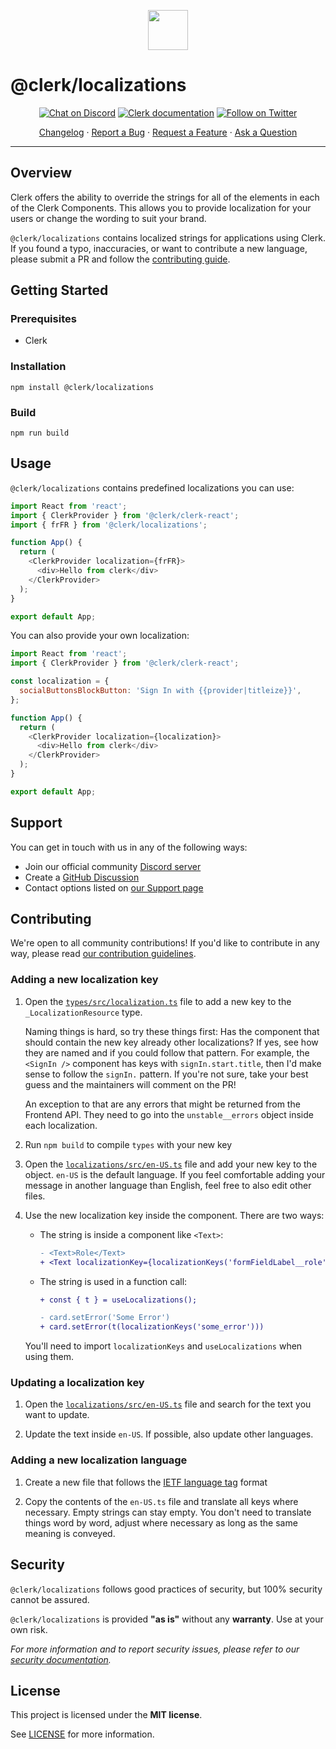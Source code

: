 <p align="center">
  <a href="https://clerk.com?utm_source=github&utm_medium=clerk_localizations" target="_blank" rel="noopener noreferrer">
    <picture>
      <source media="(prefers-color-scheme: dark)" srcset="https://images.clerk.com/static/logo-dark-mode-400x400.png">
      <img src="https://images.clerk.com/static/logo-light-mode-400x400.png" height="64">
    </picture>
  </a>
  <br />
</p>

# @clerk/localizations

<div align="center">

[![Chat on Discord](https://img.shields.io/discord/856971667393609759.svg?logo=discord)](https://clerk.com/discord)
[![Clerk documentation](https://img.shields.io/badge/documentation-clerk-green.svg)](https://clerk.com/docs?utm_source=github&utm_medium=clerk_localizations)
[![Follow on Twitter](https://img.shields.io/twitter/follow/ClerkDev?style=social)](https://twitter.com/intent/follow?screen_name=ClerkDev)

[Changelog](https://github.com/clerkinc/javascript/blob/main/packages/localizations/CHANGELOG.md)
·
[Report a Bug](https://github.com/clerkinc/javascript/issues/new?assignees=&labels=needs-triage&projects=&template=BUG_REPORT.yml)
·
[Request a Feature](https://github.com/clerkinc/javascript/issues/new?assignees=&labels=feature-request&projects=&template=FEATURE_REQUEST.yml)
·
[Ask a Question](https://github.com/clerkinc/javascript/discussions)

</div>

---

## Overview

Clerk offers the ability to override the strings for all of the elements in each of the Clerk Components. This allows you to provide localization for your users or change the wording to suit your brand.

`@clerk/localizations` contains localized strings for applications using Clerk. If you found a typo, inaccuracies, or want to contribute a new language, please submit a PR and follow the [contributing guide](#contributing).

## Getting Started

### Prerequisites

- Clerk

### Installation

```shell
npm install @clerk/localizations
```

### Build

```shell
npm run build
```

## Usage

`@clerk/localizations` contains predefined localizations you can use:

```javascript
import React from 'react';
import { ClerkProvider } from '@clerk/clerk-react';
import { frFR } from '@clerk/localizations';

function App() {
  return (
    <ClerkProvider localization={frFR}>
      <div>Hello from clerk</div>
    </ClerkProvider>
  );
}

export default App;
```

You can also provide your own localization:

```javascript
import React from 'react';
import { ClerkProvider } from '@clerk/clerk-react';

const localization = {
  socialButtonsBlockButton: 'Sign In with {{provider|titleize}}',
};

function App() {
  return (
    <ClerkProvider localization={localization}>
      <div>Hello from clerk</div>
    </ClerkProvider>
  );
}

export default App;
```

## Support

You can get in touch with us in any of the following ways:

- Join our official community [Discord server](https://clerk.com/discord)
- Create a [GitHub Discussion](https://github.com/clerkinc/javascript/discussions)
- Contact options listed on [our Support page](https://clerk.com/support?utm_source=github&utm_medium=clerk_localizations)

## Contributing

We're open to all community contributions! If you'd like to contribute in any way, please read [our contribution guidelines](https://github.com/clerkinc/javascript/blob/main/docs/CONTRIBUTING.md).

### Adding a new localization key

1. Open the [`types/src/localization.ts`](https://github.com/clerkinc/javascript/blob/main/packages/types/src/localization.ts) file to add a new key to the `_LocalizationResource` type.

   Naming things is hard, so try these things first: Has the component that should contain the new key already other localizations? If yes, see how they are named and if you could follow that pattern. For example, the `<SignIn />` component has keys with `signIn.start.title`, then I'd make sense to follow the `signIn.` pattern. If you're not sure, take your best guess and the maintainers will comment on the PR!

   An exception to that are any errors that might be returned from the Frontend API. They need to go into the `unstable__errors` object inside each localization.

1. Run `npm build` to compile `types` with your new key

1. Open the [`localizations/src/en-US.ts`](https://github.com/clerkinc/javascript/blob/main/packages/localizations/src/en-US.ts) file and add your new key to the object. `en-US` is the default language. If you feel comfortable adding your message in another language than English, feel free to also edit other files.

1. Use the new localization key inside the component. There are two ways:

   - The string is inside a component like `<Text>`:

     ```diff
     - <Text>Role</Text>
     + <Text localizationKey={localizationKeys('formFieldLabel__role')} />
     ```

   - The string is used in a function call:

     ```diff
     + const { t } = useLocalizations();

     - card.setError('Some Error')
     + card.setError(t(localizationKeys('some_error')))
     ```

   You'll need to import `localizationKeys` and `useLocalizations` when using them.

### Updating a localization key

1. Open the [`localizations/src/en-US.ts`](https://github.com/clerkinc/javascript/blob/main/packages/localizations/src/en-US.ts) file and search for the text you want to update.

1. Update the text inside `en-US`. If possible, also update other languages.

### Adding a new localization language

1. Create a new file that follows the [IETF language tag](https://en.wikipedia.org/wiki/IETF_language_tag) format

1. Copy the contents of the `en-US.ts` file and translate all keys where necessary. Empty strings can stay empty. You don't need to translate things word by word, adjust where necessary as long as the same meaning is conveyed.

## Security

`@clerk/localizations` follows good practices of security, but 100% security cannot be assured.

`@clerk/localizations` is provided **"as is"** without any **warranty**. Use at your own risk.

_For more information and to report security issues, please refer to our [security documentation](https://github.com/clerkinc/javascript/blob/main/docs/SECURITY.md)._

## License

This project is licensed under the **MIT license**.

See [LICENSE](https://github.com/clerkinc/javascript/blob/main/packages/localizations/LICENSE) for more information.

